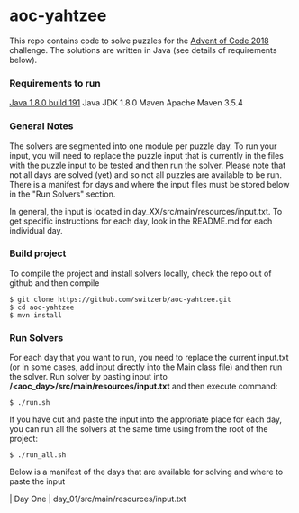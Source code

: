 # aoc-yahtzee

This repo contains code to solve puzzles for the [Advent of Code 2018](https://adventofcode.com/2018) challenge. The solutions
are written in Java (see details of requirements below).

### Requirements to run
[Java 1.8.0 build 191](https://www.oracle.com/technetwork/java/javase/downloads/jdk8-downloads-2133151.html)
Java JDK 1.8.0
Maven Apache Maven 3.5.4

### General Notes
The solvers are segmented into one module per puzzle day. To run your input, you will need to replace the puzzle input that is currently in the files with the puzzle input to be tested and then run the solver. Please note that not all days are solved (yet) and so not all puzzles are available to be run. There is a manifest for days and where the input files must be stored below in the "Run Solvers" section.

In general, the input is located in day_XX/src/main/resources/input.txt. To get specific instructions for each day, look in the README.md for each individual day.

### Build project
To compile the project and install solvers locally, check the repo out of github and then compile

    $ git clone https://github.com/switzerb/aoc-yahtzee.git
    $ cd aoc-yahtzee
    $ mvn install


### Run Solvers
For each day that you want to run, you need to replace the current input.txt (or in some cases, add input directly into the Main class file) and then run the solver. Run solver by pasting input into **<project-root>/<aoc_day>/src/main/resources/input.txt** and then execute command:

    $ ./run.sh

If you have cut and paste the input into the approriate place for each day, you can run all the solvers at the same time using from the root of the project:

    $ ./run_all.sh

Below is a manifest of the days that are available for solving and where to paste the input

| Day One | day_01/src/main/resources/input.txt
